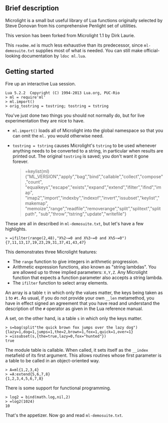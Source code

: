 Brief description
-----------------

Microlight is a small but useful library of Lua functions originally
selected by Steve Donovan from his comprehensive Penlight set of
uitilities.

This version has been forked from Microlight 1.1 by Dirk Laurie.

This `readme.md` is much less exhaustive than its predecessor, since
`ml-demosuite.txt` supplies most of what is needed. You can still
make official-looking documentation by `ldoc ml.lua`.

Getting started
---------------

Fire up an interactive Lua session.

    Lua 5.2.2  Copyright (C) 1994-2013 Lua.org, PUC-Rio
    > ml = require'ml'
    > ml.import()
    > orig_tostring = tostring; tostring = tstring

You've just done two things you should not normally do, but for live
experimentation they are nice to have.

- `ml.import()` loads all of Microlight into the global namespace so
that you can omit the `ml.` you would otherwise need.
- `tostring = tstring` causes Microlight's `tstring` to be used
whenever anything needs to be converted to a string, in particular
when results are printed out. The original `tostring` is saved; you
don't want it gone forever.

    > =keylist(ml)
    {"ML_VERSION","apply","bag","bind","callable","collect","compose","count",
    "equalkeys","escape","exists","expand","extend","ifilter","ifind","imap",
    "imap2","import","indexby","indexof","invert","issubset","keylist","makemap",
    "memoize","range","readfile","removerange","split","splitext","splitpath",
    "sub","throw","tstring","update","writefile"}

These are all in described in `ml-demosuite.txt`, but let's have a few highlights.

    > =ifilter(range(2,48),"X%2~=0 and X%3~=0 and X%5~=0")
    {7,11,13,17,19,23,29,31,37,41,43,47}

This demonstrates three Microlight features:

- The `range` function to give integers in arithmetic progression.
- Arithmetic expression functions, also known as "string lambdas". You are
  allowed up to three implied parameters: `X,Y,Z`. Any Microlight function
  that expects a function parameter also accepts a string lambda.
- The `ifilter` function to select array elements.

An array is a table `t` in which only the values matter, the keys being taken
as `1` to `#t`. As usual, if you do not provide your own `__len` metamethod,
you have in effect signed an agreement that you have read and understand the 
description of the `#` operator as given in the Lua reference manual. 

A set, on the other hand, is a table `s` in which only the keys matter.

    > s=bag(split"the quick brown fox jumps over the lazy dog")
    {lazy=1,dog=1,jumps=1,the=2,brown=1,fox=1,quick=1,over=1}
    > =issubset(s,{the=true,lazy=0,fox="hunted"})
    true

The module table is callable. When called, it sets itself as the `__index`
metafield of its first argument. This allows routines whose first parameter 
is a table to be called in an object-oriented way.

    > A=ml{1,2,3,4}
    > =A:extend{5,6,7,8}
    {1,2,3,4,5,6,7,8}

There is some support for functional programming.

    > log2 = bind(math.log,nil,2)
    > =log2(1024)
    10

That's the appetizer. Now go and read `ml-demosuite.txt`.

